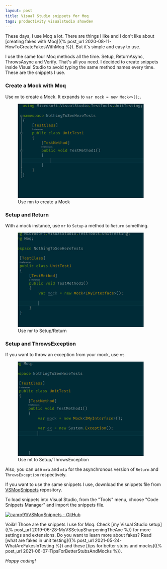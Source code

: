 ```yaml
---
layout: post
title: Visual Studio snippets for Moq
tags: productivity visualstudio showdev
---
```


These days, I use Moq a lot. There are things I like and I don't like about [creating fakes with Moq]({% post_url 2020-08-11-HowToCreateFakesWithMoq %}). But it's simple and easy to use.

I use the same four Moq methods all the time. Setup, ReturnAsync, ThrowsAsync and Verify. That's all you need. I decided to create snippets inside Visual Studio to avoid typing the same method names every time. These are the snippets I use.

### Create a Mock with Moq

Use `mn` to create a Mock. It expands to `var mock = new Mock<>();`.

<figure>
<img src="https://raw.githubusercontent.com/canro91/VSMoqSnippets/master/assets/NewMock.gif" alt="mn to create a Mock" width="400" height="300">
<figcaption>Use mn to create a Mock</figcaption>
</figure>

### Setup and Return

With a mock instance, use `mr` to `Setup` a method to `Return` something.

<figure>
<img src="https://raw.githubusercontent.com/canro91/VSMoqSnippets/master/assets/Return.gif" alt="mr to Setup/Return" width="400" height="300">
<figcaption>Use mr to Setup/Return</figcaption>
</figure>

### Setup and ThrowsException

If you want to throw an exception from your mock, use `mt`.

<figure>
<img src="https://raw.githubusercontent.com/canro91/VSMoqSnippets/master/assets/Throw.gif" alt="mt to Setup/ThrowsException" width="400" height="300">
<figcaption>Use mt to Setup/ThrowsException</figcaption>
</figure>

Also, you can use `mra` and `mta` for the asynchronous version of `Return` and `ThrowsException` respectively.

If you want to use the same snippets I use, download the snippets file from [VSMoqSnippets](https://github.com/canro91/VSMoqSnippets) repository.

To load snippets into Visual Studio, from the "Tools" menu, choose "Code Snippets Manager" and import the snippets file.

[![canro91/VSMoqSnippets - GitHub](https://gh-card.dev/repos/canro91/VSMoqSnippets.svg)](https://github.com/canro91/VSMoqSnippets)

Voilà! Those are the snippets I use for Moq. Check [my Visual Studio setup]({% post_url 2019-06-28-MyVSSetupSharpeningTheAxe %}) for more settings and extensions. Do you want to learn more about fakes? Read [what are fakes in unit testing]({% post_url 2021-05-24-WhatAreFakesInTesting %}) and these [tips for better stubs and mocks]({% post_url 2021-06-07-TipsForBetterStubsAndMocks %}). 

_Happy coding!_
